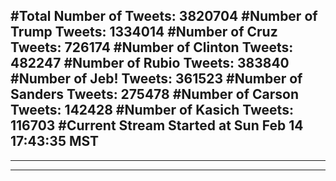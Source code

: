 #Total Number of Tweets: 3820704 
#Number of Trump Tweets: 1334014
#Number of Cruz Tweets: 726174
#Number of Clinton Tweets: 482247
#Number of Rubio Tweets: 383840
#Number of Jeb! Tweets: 361523
#Number of Sanders Tweets: 275478
#Number of Carson Tweets: 142428
#Number of Kasich Tweets: 116703
#Current Stream Started at Sun Feb 14 17:43:35 MST
---
---
---
